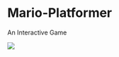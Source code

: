 # Mario-Platformer
An Interactive Game

![](https://github.com/sagnikghoshcr7/images/blob/master/Mario.gif)
